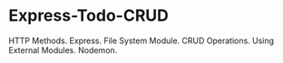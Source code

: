 # Express-Todo-CRUD
HTTP Methods. Express. File System Module. CRUD Operations. Using External Modules. Nodemon.
